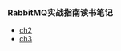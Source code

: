 ### RabbitMQ实战指南读书笔记
- [ch2](http://bonsoirzw.top/2020/03/21/RabbitMQ%E5%AE%9E%E6%88%98%E6%8C%87%E5%8D%97%E8%AF%BB%E4%B9%A6%E7%AC%94%E8%AE%B0-%E4%B8%80/#RabbitMQ%E7%9A%84%E4%B8%80%E4%BA%9B%E6%A6%82%E5%BF%B5)
- [ch3](http://bonsoirzw.top/2020/03/21/RabbitMQ%E8%AF%BB%E4%B9%A6%E7%AC%94%E8%AE%B0-%E4%BA%8C/)